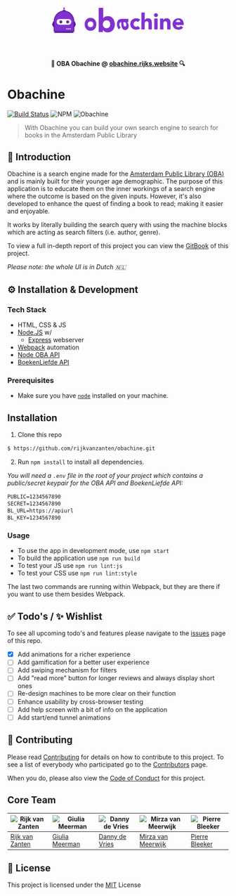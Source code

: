 <h1 align="center">
  <img width="300" src="media/obachine_icon-logo.png" alt="Logo">
  <br>
  <br>
</h1>

<p align="center">
  <b>🔎 OBA Obachine @ <a href="https://obachine.rijks.website">obachine.rijks.website</a> 🔍</b>
</p>

# Obachine
[![Build Status](https://semaphoreci.com/api/v1/rijkvanzanten/obachine/branches/master/shields_badge.svg)](https://semaphoreci.com/rijkvanzanten/obachine)
![NPM](https://img.shields.io/npm/v/npm.svg)
![Obachine](https://img.shields.io/badge/⚙-obachine-8031D1.svg)

> With Obachine you can build your own search engine to search for books in the Amsterdam Public Library

## :book: Introduction
Obachine is a search engine made for the [Amsterdam Public Library (OBA)](https://oba.nl) and is mainly built for their younger age demographic. The purpose of this application is to educate them on the inner workings of a search engine where the outcome is based on the given inputs. However, it's also developed to enhance the quest of finding a book to read; making it easier and enjoyable.

It works by literally building the search query with using the machine blocks which are acting as search filters (i.e. author, genre).

To view a full in-depth report of this project you can view the [GitBook](https://dandevri.gitbooks.io/oba) of this project.

*Please note: the whole UI is in Dutch 🇳🇱*

## ⚙️ Installation & Development

### Tech Stack
- HTML, CSS & JS
- [Node.JS](http://nodejs.org) w/
  - [Express](https://expressjs.com) webserver
- [Webpack](https://webpack.js.org/) automation
- [Node OBA API](https://github.com/rijkvanzanten/node-oba-api)
- [BoekenLiefde API](https://boekenliefde.nl/api.html)

### Prerequisites
* Make sure you have [`node`](https://nodejs.org/en/) installed on your machine.


## Installation
1. Clone this repo
```bash
$ https://github.com/rijkvanzanten/obachine.git
```

2. Run `npm install` to install all dependencies.

*You will need a `.env` file in the root of your project which contains a public/secret keypair for the OBA API and BoekenLiefde API:*
```
PUBLIC=1234567890
SECRET=1234567890
BL_URL=https://apiurl
BL_KEY=1234567890
```

### Usage
- To use the app in development mode, use `npm start`
- To build the application use `npm run build`
- To test your JS use `npm run lint:js`
- To test your CSS use `npm run lint:style`

The last two commands are running within Webpack, but they are there if you want to use them besides Webpack.

## :white_check_mark: Todo's /  :sparkles: Wishlist
To see all upcoming todo's and features please navigate to the [issues](https://github.com/rijkvanzanten/obachine/issues) page of this repo.

- [x] Add animations for a richer experience
- [ ] Add gamification for a better user experience
- [ ] Add swiping mechanism for filters
- [ ] Add "read more" button for longer reviews and always display short ones
- [ ] Re-design machines to be more clear on their function
- [ ] Enhance usability by cross-browser testing
- [ ] Add help screen with a bit of info on the application
- [ ] Add start/end tunnel animations

## :page_facing_up: Contributing
Please read [Contributing](CONTRIBUTING.md) for details on how to contribute to this project.
To see a list of everybody who participated go to the [Contributors](https://github.com/rijkvanzanten/obachine/graphs/contributors) page.

When you do, please also view the [Code of Conduct](CODE_OF_CONDUCT.md) for this project.


## Core Team
![Rijk van Zanten](https://avatars0.githubusercontent.com/u/9141017?v=3&s=460) | ![Giulia Meerman](https://avatars0.githubusercontent.com/u/14131081?v=3&s=460) | ![Danny de Vries](https://avatars1.githubusercontent.com/u/22084444?v=3&s=460) | ![Mirza van Meerwijk](https://avatars2.githubusercontent.com/u/12242967?v=3&s=460) | ![Pierre Bleeker](https://avatars0.githubusercontent.com/u/12711649?v=3&s=460)
---|---|---|---|---
[Rijk van Zanten](https://github.com/rijkvanzanten) | [Giulia Meerman](https://github.com/GiuliaM) | [Danny de Vries](https://github.com/dandevri) | [Mirza van Meerwijk](https://github.com/Mimaaa) | [Pierre Bleeker](https://github.com/pierman1)

## 📃 License
This project is licensed under the [MIT](LICENSE) License
